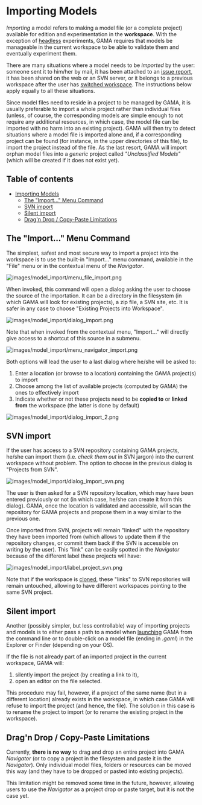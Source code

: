 
# Importing Models


_Importing_ a model refers to making a model file (or a complete project) available for edition and experimentation in the **workspace**. With the exception of [headless](G__Headless) experiments, GAMA requires that models be manageable in the current workspace to be able to validate them and eventually experiment them.

There are many situations where a model needs to be _imported_ by the user: someone sent it to him/her by mail, it has been attached to an [issue report](G__Troubleshooting), it has been shared on the web or an SVN server, or it belongs to a previous workspace after the user has [switched workspace](G__ChangingWorkspace). The instructions below apply equally to all these situations.

Since model files need to reside in a project to be managed by GAMA, it is usually preferable to import a whole project rather than individual files (unless, of course, the corresponding models are simple enough to not require any additional resources, in which case, the model file can be imported with no harm into an existing project). GAMA will then try to detect situations where a model file is imported alone and, if a corresponding project can be found (for instance, in the upper directories of this file), to import the project instead of the file. As the last resort, GAMA will import orphan model files into a _generic_ project called _"Unclassified Models"_ (which will be created if it does not exist yet).

## Table of contents 

* [Importing Models](#importing-models)
	* [The "Import…" Menu Command](#the-import-menu-command)
	* [SVN import](#svn-import)
	* [Silent import](#silent-import)
	* [Drag'n Drop / Copy-Paste Limitations](#dragn-drop--copy-paste-limitations)



## The "Import…" Menu Command
The simplest, safest and most secure way to import a project into the workspace is to use the built-in "Import…" menu command, available in the "File" menu or in the contextual menu of the _Navigator_.

![images/model_import/menu_file_import.png](images/model_import/menu_file_import.png)


When invoked, this command will open a dialog asking the user to choose the source of the importation. It can be a directory in the filesystem (in which GAMA will look for existing projects), a zip file, a SVN site, etc. It is safer in any case to choose "Existing Projects into Workspace".


![images/model_import/dialog_import.png](images/model_import/dialog_import.png)

Note that when invoked from the contextual menu, "Import…" will directly give access to a shortcut of this source in a submenu.

![images/model_import/menu_navigator_import.png](images/model_import/menu_navigator_import.png)


Both options will lead the user to a last dialog where he/she will be asked to:

1. Enter a location (or browse to a location) containing the GAMA project(s) to import
2. Choose among the list of available projects (computed by GAMA) the ones to effectively import
3. Indicate whether or not these projects need to be **copied to** or **linked from** the workspace (the latter is done by default)

![images/model_import/dialog_import_2.png](images/model_import/dialog_import_2.png)


## SVN import
If the user has access to a SVN repository containing GAMA projects, he/she can import them (i.e. _check them out_ in SVN jargon) into the current workspace without problem. The option to choose in the previous dialog is "Projects from SVN".

![images/model_import/dialog_import_svn.png](images/model_import/dialog_import_svn.png)

The user is then asked for a SVN repository location, which may have been entered previously or not (in which case, he/she can create it from this dialog). GAMA, once the location is validated and accessible, will scan the repository for GAMA projects and propose them in a way similar to the previous one.

Once imported from SVN, projects will remain "linked" with the repository they have been imported from (which allows to update them if the repository changes, or commit them back if the SVN is accessible on writing by the user). This "link" can be easily spotted in the _Navigator_ because of the different label these projects will have:


![images/model_import/label_project_svn.png](images/model_import/label_project_svn.png)

Note that if the workspace is [cloned](G__ChangingWorkspace), these "links" to SVN repositories will remain untouched, allowing to have different workspaces pointing to the same SVN project.




## Silent import
Another (possibly simpler, but less controllable) way of importing projects and models is to either pass a path to a model when [launching](G__Launching) GAMA from the command line or to double-click on a model file (ending in _.gaml_) in the Explorer or Finder (depending on your OS).

If the file is not already part of an imported project in the current workspace, GAMA will:

  1. silently import the project (by creating a link to it),
  1. open an editor on the file selected.

This procedure may fail, however, if a project of the same name (but in a different location) already exists in the workspace, in which case GAMA will refuse to import the project (and hence, the file). The solution in this case is to rename the project to import (or to rename the existing project in the workspace).




## Drag'n Drop / Copy-Paste Limitations
Currently, **there is no way** to drag and drop an entire project into GAMA _Navigator_ (or to copy a project in the filesystem and paste it in the _Navigator_). Only individual model files, folders or resources can be moved this way (and they have to be dropped or pasted into existing projects).

This limitation might be removed some time in the future, however, allowing users to use the _Navigator_ as a project drop or paste target, but it is not the case yet.